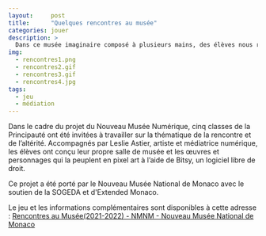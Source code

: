 ```yaml
---
layout:     post
title:      "Quelques rencontres au musée"
categories: jouer
description: >
  Dans ce musée imaginaire composé à plusieurs mains, des élèves nous racontent les rencontres qu'iels aimeraient faire au détour de salles de musée.
img:
  - rencontres1.png
  - rencontres2.gif
  - rencontres3.gif
  - rencontres4.jpg
tags:
  - jeu
  - médiation
---
```


Dans le cadre du projet du Nouveau Musée Numérique, cinq classes de la Principauté ont été invitées à travailler sur la thématique de la rencontre et de l’altérité. Accompagnés par Leslie Astier, artiste et médiatrice numérique, les élèves ont conçu leur propre salle de musée et les œuvres et personnages qui la peuplent en pixel art à l’aide de Bitsy, un logiciel libre de droit.

Ce projet a été porté par le Nouveau Musée National de Monaco avec le soutien de la SOGEDA et d'Extended Monaco.

Le jeu et les informations complémentaires sont disponibles à cette adresse : [Rencontres au Musée(2021-2022) - NMNM - Nouveau Musée National de Monaco](https://www.nmnm.mc/numerique/quelques-rencontres-au-musee/)